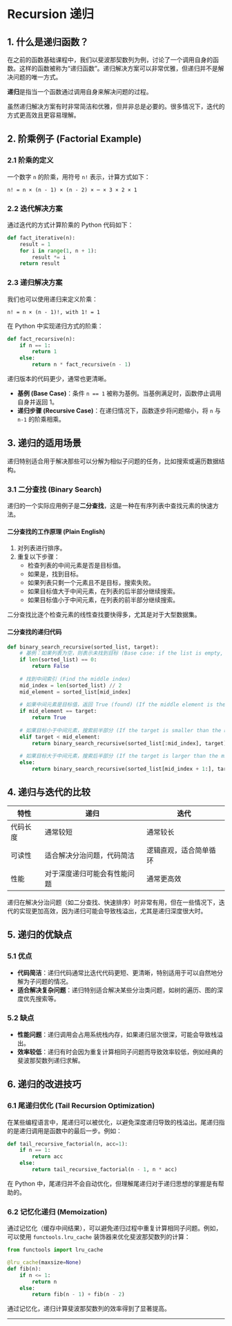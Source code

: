 # Recursion 递归

## 1. 什么是递归函数？

在之前的函数基础课程中，我们以斐波那契数列为例，讨论了一个调用自身的函数。这样的函数被称为“递归函数”。递归解决方案可以非常优雅，但递归并不是解决问题的唯一方式。

**递归**是指当一个函数通过调用自身来解决问题的过程。

虽然递归解决方案有时非常简洁和优雅，但并非总是必要的。很多情况下，迭代的方式更高效且更容易理解。

## 2. 阶乘例子 (Factorial Example)

### 2.1 阶乘的定义

一个数字 `n` 的阶乘，用符号 `n!` 表示，计算方式如下：

```
n! = n × (n - 1) × (n - 2) × ⋯ × 3 × 2 × 1
```

### 2.2 迭代解决方案

通过迭代的方式计算阶乘的 Python 代码如下：

```python
def fact_iterative(n):
    result = 1
    for i in range(1, n + 1):
        result *= i
    return result
```

### 2.3 递归解决方案

我们也可以使用递归来定义阶乘：

```
n! = n × (n - 1)!, with 1! = 1
```

在 Python 中实现递归方式的阶乘：

```python
def fact_recursive(n):
    if n == 1:
        return 1
    else:
        return n * fact_recursive(n - 1)
```

递归版本的代码更少，通常也更清晰。

- **基例 (Base Case)**：条件 `n == 1` 被称为基例。当基例满足时，函数停止调用自身并返回 1。
- **递归步骤 (Recursive Case)**：在递归情况下，函数逐步将问题缩小，将 `n` 与 `n-1` 的阶乘相乘。

## 3. 递归的适用场景

递归特别适合用于解决那些可以分解为相似子问题的任务，比如搜索或遍历数据结构。

### 3.1 二分查找 (Binary Search)

递归的一个实际应用例子是**二分查找**，这是一种在有序列表中查找元素的快速方法。

#### 二分查找的工作原理 (Plain English)

1. 对列表进行排序。
2. 重复以下步骤：
   - 检查列表的中间元素是否是目标值。
   - 如果是，找到目标。
   - 如果列表只剩一个元素且不是目标，搜索失败。
   - 如果目标值大于中间元素，在列表的后半部分继续搜索。
   - 如果目标值小于中间元素，在列表的前半部分继续搜索。

二分查找比逐个检查元素的线性查找要快得多，尤其是对于大型数据集。

#### 二分查找的递归代码

```python
def binary_search_recursive(sorted_list, target):
    # 基例：如果列表为空，则表示未找到目标 (Base case: if the list is empty, the target is not found)
    if len(sorted_list) == 0:
        return False
    
    # 找到中间索引 (Find the middle index)
    mid_index = len(sorted_list) // 2
    mid_element = sorted_list[mid_index]
    
    # 如果中间元素是目标值，返回 True (found) (If the middle element is the target, return True)
    if mid_element == target:
        return True
    
    # 如果目标小于中间元素，搜索前半部分 (If the target is smaller than the middle element, search the first half)
    elif target < mid_element:
        return binary_search_recursive(sorted_list[:mid_index], target)
    
    # 如果目标大于中间元素，搜索后半部分 (If the target is larger than the middle element, search the second half)
    else:
        return binary_search_recursive(sorted_list[mid_index + 1:], target)
```

## 4. 递归与迭代的比较

| 特性                 | 递归                          | 迭代                |
|---------------------|-------------------------------|---------------------|
| 代码长度            | 通常较短                       | 通常较长           |
| 可读性              | 适合解决分治问题，代码简洁     | 逻辑直观，适合简单循环 |
| 性能                | 对于深度递归可能会有性能问题   | 通常更高效         |

递归在解决分治问题（如二分查找、快速排序）时非常有用，但在一些情况下，迭代的实现更加高效，因为递归可能会导致栈溢出，尤其是递归深度很大时。

## 5. 递归的优缺点

### 5.1 优点

- **代码简洁**：递归代码通常比迭代代码更短、更清晰，特别适用于可以自然地分解为子问题的情况。
- **适合解决复杂问题**：递归特别适合解决某些分治类问题，如树的遍历、图的深度优先搜索等。

### 5.2 缺点

- **性能问题**：递归调用会占用系统栈内存，如果递归层次很深，可能会导致栈溢出。
- **效率较低**：递归有时会因为重复计算相同子问题而导致效率较低，例如经典的斐波那契数列递归求解。

## 6. 递归的改进技巧

### 6.1 尾递归优化 (Tail Recursion Optimization)

在某些编程语言中，尾递归可以被优化，以避免深度递归导致的栈溢出。尾递归指的是递归调用是函数中的最后一步。例如：

```python
def tail_recursive_factorial(n, acc=1):
    if n == 1:
        return acc
    else:
        return tail_recursive_factorial(n - 1, n * acc)
```

在 Python 中，尾递归并不会自动优化，但理解尾递归对于递归思想的掌握是有帮助的。

### 6.2 记忆化递归 (Memoization)

通过记忆化（缓存中间结果），可以避免递归过程中重复计算相同子问题。例如，可以使用 `functools.lru_cache` 装饰器来优化斐波那契数列的计算：

```python
from functools import lru_cache

@lru_cache(maxsize=None)
def fib(n):
    if n <= 1:
        return n
    else:
        return fib(n - 1) + fib(n - 2)
```

通过记忆化，递归计算斐波那契数列的效率得到了显著提高。

---

